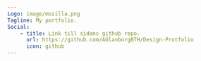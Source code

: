 ```yaml
---
Logo: image/mozilla.png
Tagline: My portfolio.
Social:
    - title: Link till sidans github repo.
      url: https://github.com/AGlanborgBTH/Design-Protfolio
      icon: github
---
```

